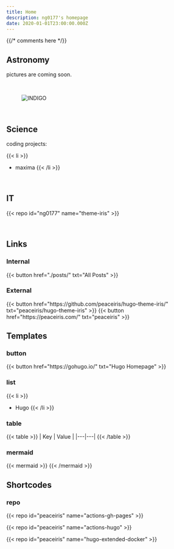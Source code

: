 ```yaml
---
title: Home
description: ng0177's homepage
date: 2020-01-01T23:00:00.000Z
---
```


{{/* comments here */}}

## Astronomy

pictures are coming soon.

<br>
<figure class="image is-180x180 container">
  <img
    class="is-rounded"
    src="/images/peter1of3.jpg"
    alt="INDIGO"
  />
</figure>
<br>


## Science

coding projects:

{{< li >}}
- maxima
{{< /li >}}

<br>


## IT

{{< repo id="ng0177" name="theme-iris" >}}

<br>


## Links

### Internal

<div class="buttons">
  {{< button href="./posts/" txt="All Posts" >}}
</div>

### External

<div class="buttons">
  {{< button href="https://github.com/peaceiris/hugo-theme-iris/" txt="peaceiris/hugo-theme-iris" >}}
  {{< button href="https://peaceiris.com/" txt="peaceiris" >}}
</div>


## Templates

### button
<div class="buttons">
  {{< button href="https://gohugo.io/" txt="Hugo Homepage" >}}
</div>

### list
{{< li >}}
- Hugo
{{< /li >}}

### table
{{< table >}}
| Key | Value |
|---|---|
{{< /table >}}

### mermaid
{{< mermaid >}}
{{< /mermaid >}}


## Shortcodes

### repo

{{< repo id="peaceiris" name="actions-gh-pages" >}}

{{< repo id="peaceiris" name="actions-hugo" >}}

{{< repo id="peaceiris" name="hugo-extended-docker" >}}



<!-- Internal References -->
<!-- External References -->
